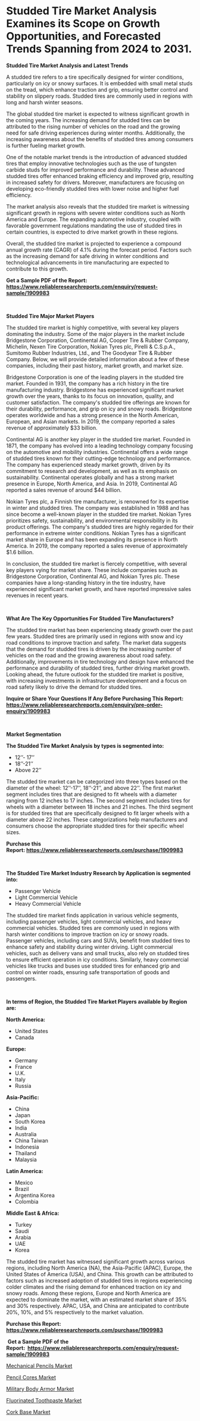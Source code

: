 <p><h1>Studded Tire Market Analysis Examines its Scope on Growth Opportunities, and Forecasted Trends Spanning from 2024 to 2031.</h1></p><p><strong>Studded Tire Market Analysis and Latest Trends</strong></p>
<p><p>A studded tire refers to a tire specifically designed for winter conditions, particularly on icy or snowy surfaces. It is embedded with small metal studs on the tread, which enhance traction and grip, ensuring better control and stability on slippery roads. Studded tires are commonly used in regions with long and harsh winter seasons.</p><p>The global studded tire market is expected to witness significant growth in the coming years. The increasing demand for studded tires can be attributed to the rising number of vehicles on the road and the growing need for safe driving experiences during winter months. Additionally, the increasing awareness about the benefits of studded tires among consumers is further fueling market growth.</p><p>One of the notable market trends is the introduction of advanced studded tires that employ innovative technologies such as the use of tungsten carbide studs for improved performance and durability. These advanced studded tires offer enhanced braking efficiency and improved grip, resulting in increased safety for drivers. Moreover, manufacturers are focusing on developing eco-friendly studded tires with lower noise and higher fuel efficiency.</p><p>The market analysis also reveals that the studded tire market is witnessing significant growth in regions with severe winter conditions such as North America and Europe. The expanding automotive industry, coupled with favorable government regulations mandating the use of studded tires in certain countries, is expected to drive market growth in these regions.</p><p>Overall, the studded tire market is projected to experience a compound annual growth rate (CAGR) of 4.1% during the forecast period. Factors such as the increasing demand for safe driving in winter conditions and technological advancements in tire manufacturing are expected to contribute to this growth.</p></p>
<p><strong>Get a Sample PDF of the Report:&nbsp; <a href="https://www.reliableresearchreports.com/enquiry/request-sample/1909983">https://www.reliableresearchreports.com/enquiry/request-sample/1909983</a></strong></p>
<p>&nbsp;</p>
<p><strong>Studded Tire Major Market Players</strong></p>
<p><p>The studded tire market is highly competitive, with several key players dominating the industry. Some of the major players in the market include Bridgestone Corporation, Continental AG, Cooper Tire & Rubber Company, Michelin, Nexen Tire Corporation, Nokian Tyres plc, Pirelli & C.S.p.A., Sumitomo Rubber Industries, Ltd., and The Goodyear Tire & Rubber Company. Below, we will provide detailed information about a few of these companies, including their past history, market growth, and market size.</p><p>Bridgestone Corporation is one of the leading players in the studded tire market. Founded in 1931, the company has a rich history in the tire manufacturing industry. Bridgestone has experienced significant market growth over the years, thanks to its focus on innovation, quality, and customer satisfaction. The company's studded tire offerings are known for their durability, performance, and grip on icy and snowy roads. Bridgestone operates worldwide and has a strong presence in the North American, European, and Asian markets. In 2019, the company reported a sales revenue of approximately $33 billion.</p><p>Continental AG is another key player in the studded tire market. Founded in 1871, the company has evolved into a leading technology company focusing on the automotive and mobility industries. Continental offers a wide range of studded tires known for their cutting-edge technology and performance. The company has experienced steady market growth, driven by its commitment to research and development, as well as its emphasis on sustainability. Continental operates globally and has a strong market presence in Europe, North America, and Asia. In 2019, Continental AG reported a sales revenue of around $44 billion.</p><p>Nokian Tyres plc, a Finnish tire manufacturer, is renowned for its expertise in winter and studded tires. The company was established in 1988 and has since become a well-known player in the studded tire market. Nokian Tyres prioritizes safety, sustainability, and environmental responsibility in its product offerings. The company's studded tires are highly regarded for their performance in extreme winter conditions. Nokian Tyres has a significant market share in Europe and has been expanding its presence in North America. In 2019, the company reported a sales revenue of approximately $1.6 billion.</p><p>In conclusion, the studded tire market is fiercely competitive, with several key players vying for market share. These include companies such as Bridgestone Corporation, Continental AG, and Nokian Tyres plc. These companies have a long-standing history in the tire industry, have experienced significant market growth, and have reported impressive sales revenues in recent years.</p></p>
<p>&nbsp;</p>
<p><strong>What Are The Key Opportunities For Studded Tire Manufacturers?</strong></p>
<p><p>The studded tire market has been experiencing steady growth over the past few years. Studded tires are primarily used in regions with snow and icy road conditions to improve traction and safety. The market data suggests that the demand for studded tires is driven by the increasing number of vehicles on the road and the growing awareness about road safety. Additionally, improvements in tire technology and design have enhanced the performance and durability of studded tires, further driving market growth. Looking ahead, the future outlook for the studded tire market is positive, with increasing investments in infrastructure development and a focus on road safety likely to drive the demand for studded tires.</p></p>
<p><strong>Inquire or Share Your Questions If Any Before Purchasing This Report: <a href="https://www.reliableresearchreports.com/enquiry/pre-order-enquiry/1909983">https://www.reliableresearchreports.com/enquiry/pre-order-enquiry/1909983</a></strong></p>
<p>&nbsp;</p>
<p><strong>Market Segmentation</strong></p>
<p><strong>The Studded Tire Market Analysis by types is segmented into:</strong></p>
<p><ul><li>12’’- 17’’</li><li>18’’-21’’</li><li>Above 22’’</li></ul></p>
<p><p>The studded tire market can be categorized into three types based on the diameter of the wheel: 12’’-17’’, 18’’-21’’, and above 22’’. The first market segment includes tires that are designed to fit wheels with a diameter ranging from 12 inches to 17 inches. The second segment includes tires for wheels with a diameter between 18 inches and 21 inches. The third segment is for studded tires that are specifically designed to fit larger wheels with a diameter above 22 inches. These categorizations help manufacturers and consumers choose the appropriate studded tires for their specific wheel sizes.</p></p>
<p><strong>Purchase this Report:&nbsp;<a href="https://www.reliableresearchreports.com/purchase/1909983">https://www.reliableresearchreports.com/purchase/1909983</a></strong></p>
<p>&nbsp;</p>
<p><strong>The Studded Tire Market Industry Research by Application is segmented into:</strong></p>
<p><ul><li>Passenger Vehicle</li><li>Light Commercial Vehicle</li><li>Heavy Commercial Vehicle</li></ul></p>
<p><p>The studded tire market finds application in various vehicle segments, including passenger vehicles, light commercial vehicles, and heavy commercial vehicles. Studded tires are commonly used in regions with harsh winter conditions to improve traction on icy or snowy roads. Passenger vehicles, including cars and SUVs, benefit from studded tires to enhance safety and stability during winter driving. Light commercial vehicles, such as delivery vans and small trucks, also rely on studded tires to ensure efficient operation in icy conditions. Similarly, heavy commercial vehicles like trucks and buses use studded tires for enhanced grip and control on winter roads, ensuring safe transportation of goods and passengers.</p></p>
<p>&nbsp;</p>
<p><strong>In terms of Region, the Studded Tire Market Players available by Region are:</strong></p>
<p>
    <p> <strong> North America: </strong>
        <ul>
            <li>United States</li>
            <li>Canada</li>
        </ul>
        </p> 
    <p> <strong> Europe: </strong>
        <ul>
            <li>Germany</li>
            <li>France</li>
            <li>U.K.</li>
            <li>Italy</li>
            <li>Russia</li>
        </ul>
        </p> 
    <p> <strong> Asia-Pacific: </strong>
        <ul>
            <li>China</li>
            <li>Japan</li>
            <li>South Korea</li>
            <li>India</li>
            <li>Australia</li>
            <li>China Taiwan</li>
            <li>Indonesia</li>
            <li>Thailand</li>
            <li>Malaysia</li>
        </ul>
        </p> 
    <p> <strong> Latin America: </strong>
        <ul>
            <li>Mexico</li>
            <li>Brazil</li>
            <li>Argentina Korea</li>
            <li>Colombia</li>
        </ul>
        </p> 
    <p> <strong> Middle East & Africa: </strong>
        <ul>
            <li>Turkey</li>
            <li>Saudi</li>
            <li>Arabia</li>
            <li>UAE</li>
            <li>Korea</li>
        </ul>
    </p>
    </p>
<p><p>The studded tire market has witnessed significant growth across various regions, including North America (NA), the Asia-Pacific (APAC), Europe, the United States of America (USA), and China. This growth can be attributed to factors such as increased adoption of studded tires in regions experiencing colder climates and the rising demand for enhanced traction on icy and snowy roads. Among these regions, Europe and North America are expected to dominate the market, with an estimated market share of 35% and 30% respectively. APAC, USA, and China are anticipated to contribute 20%, 10%, and 5% respectively to the market valuation.</p></p>
<p><strong>Purchase this Report: <a href="https://www.reliableresearchreports.com/purchase/1909983">https://www.reliableresearchreports.com/purchase/1909983</a></strong></p>
<p>&nbsp;<strong>Get a Sample PDF of the Report:&nbsp;&nbsp;<a href="https://www.reliableresearchreports.com/enquiry/request-sample/1909983">https://www.reliableresearchreports.com/enquiry/request-sample/1909983</a></strong></p>
<p><strong></strong></p>
<p><p><a href="https://github.com/Chiragrp25/Market-Research-Report-List-2/blob/main/mechanical-pencils-market.md">Mechanical Pencils Market</a></p><p><a href="https://github.com/YashRP12/Market-Research-Report-List-2/blob/main/pencil-cores-market.md">Pencil Cores Market</a></p><p><a href="https://github.com/Chiragrp23/Market-Research-Report-List-2/blob/main/military-body-armor-market.md">Military Body Armor Market</a></p><p><a href="https://github.com/Chiragrp24/Market-Research-Report-List-2/blob/main/fluorinated-toothpaste-market.md">Fluorinated Toothpaste Market</a></p><p><a href="https://github.com/santosh758595/Market-Research-Report-List-2/blob/main/cork-base-market.md">Cork Base Market</a></p></p>